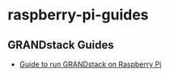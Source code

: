 # raspberry-pi-guides

## GRANDstack Guides ##
- [Guide to run GRANDstack on Raspberry Pi](https://github.com/mckenzma/raspberry-pi-guides/blob/master/grandstack-on-raspberry-pi.md)